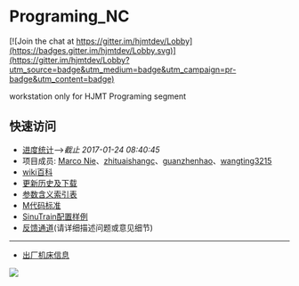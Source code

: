 # Programing_NC

[![Join the chat at https://gitter.im/hjmtdev/Lobby](https://badges.gitter.im/hjmtdev/Lobby.svg)](https://gitter.im/hjmtdev/Lobby?utm_source=badge&utm_medium=badge&utm_campaign=pr-badge&utm_content=badge)

workstation only for HJMT Programing segment

## 快速访问

* [进度统计](https://nie11kun.github.io/Programing_NC/)-->*截止 2017-01-24 08:40:45*
* 项目成员: [Marco Nie](https://github.com/nie11kun)、[zhituaishangc](https://github.com/zhituaishangc)、[guanzhenhao](https://github.com/guanzhenhao)、[wangting3215](https://github.com/wangting3215)
* [wiki百科](https://github.com/nie11kun/Programing_NC/wiki)
* [更新历史及下载](https://github.com/nie11kun/Programing_NC/releases)
* [参数含义索引表](https://github.com/nie11kun/Programing_NC/blob/master/Parameter_Index.md)
* [M代码标准](https://github.com/nie11kun/Programing_NC/blob/master/M-sympol_Index.md)
* [SinuTrain配置样例](https://github.com/nie11kun/Programing_NC/wiki/SinuTrain导出文件样例)
* [反馈通道](https://github.com/nie11kun/Programing_NC/issues)(请详细描述问题或意见细节)

---

* [出厂机床信息](https://github.com/nie11kun/Programing_NC/blob/master/Sell_Log.md)

![](https://i.imgur.com/Yc8JG.gif)
